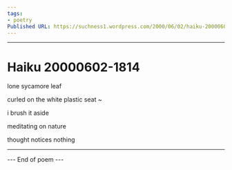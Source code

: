 ```yaml
---
tags: 
- poetry
Published URL: https://suchness1.wordpress.com/2000/06/02/haiku-20000602-1814/
---
```

---  
  
# Haiku 20000602-1814  
> 

lone sycamore leaf  
curled on the white plastic seat ~  
i brush it aside  
  
meditating on nature  
thought notices nothing  
  
---  
 --- End of poem ---